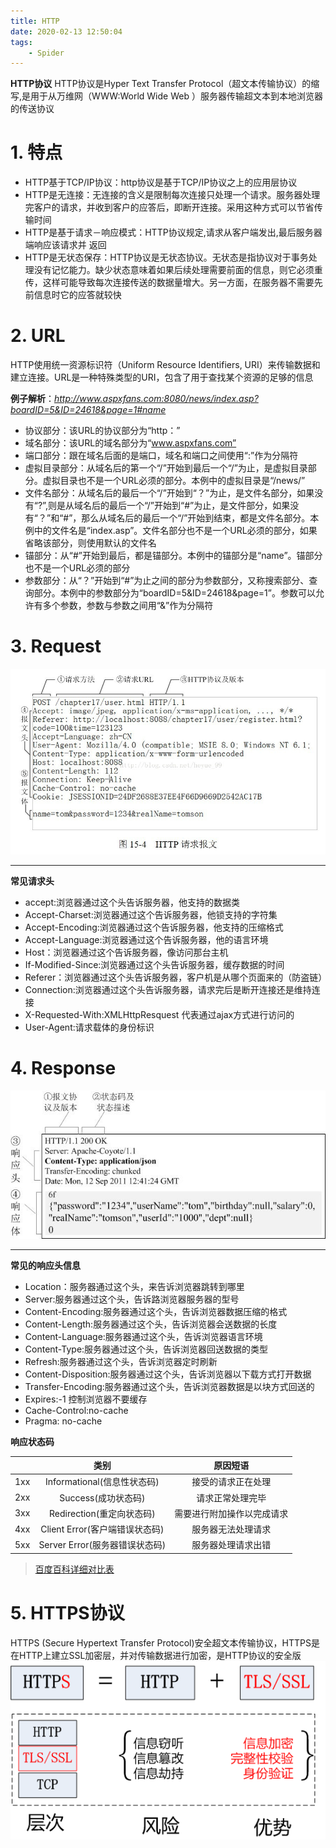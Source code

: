 ```yaml
---
title: HTTP
date: 2020-02-13 12:50:04
tags: 
    - Spider
---
```


**HTTP协议**
HTTP协议是Hyper Text Transfer Protocol（超文本传输协议）的缩写,是用于从万维网（WWW:World Wide Web ）服务器传输超文本到本地浏览器的传送协议
<!--more -->

# 1. 特点
* HTTP基于TCP/IP协议：http协议是基于TCP/IP协议之上的应用层协议
* HTTP是无连接：无连接的含义是限制每次连接只处理一个请求。服务器处理完客户的请求，并收到客户的应答后，即断开连接。采用这种方式可以节省传输时间
* HTTP是基于请求－响应模式：HTTP协议规定,请求从客户端发出,最后服务器端响应该请求并 返回
* HTTP是无状态保存：HTTP协议是无状态协议。无状态是指协议对于事务处理没有记忆能力。缺少状态意味着如果后续处理需要前面的信息，则它必须重传，这样可能导致每次连接传送的数据量增大。另一方面，在服务器不需要先前信息时它的应答就较快

# 2. URL
HTTP使用统一资源标识符（Uniform Resource Identifiers, URI）来传输数据和建立连接。URL是一种特殊类型的URI，包含了用于查找某个资源的足够的信息

**例子解析**：*http://www.aspxfans.com:8080/news/index.asp?boardID=5&ID=24618&page=1#name*
* 协议部分：该URL的协议部分为“http：”
* 域名部分：该URL的域名部分为“www.aspxfans.com”
* 端口部分：跟在域名后面的是端口，域名和端口之间使用“:”作为分隔符
* 虚拟目录部分：从域名后的第一个“/”开始到最后一个“/”为止，是虚拟目录部分。虚拟目录也不是一个URL必须的部分。本例中的虚拟目录是“/news/”
* 文件名部分：从域名后的最后一个“/”开始到“？”为止，是文件名部分，如果没有“?”,则是从域名后的最后一个“/”开始到“#”为止，是文件部分，如果没有“？”和“#”，那么从域名后的最后一个“/”开始到结束，都是文件名部分。本例中的文件名是“index.asp”。文件名部分也不是一个URL必须的部分，如果省略该部分，则使用默认的文件名
* 锚部分：从“#”开始到最后，都是锚部分。本例中的锚部分是“name”。锚部分也不是一个URL必须的部分
* 参数部分：从“？”开始到“#”为止之间的部分为参数部分，又称搜索部分、查询部分。本例中的参数部分为“boardID=5&ID=24618&page=1”。参数可以允许有多个参数，参数与参数之间用“&”作为分隔符

# 3. Request
![request解析图](/img/http/http_request.png)

----
**常见请求头**
* accept:浏览器通过这个头告诉服务器，他支持的数据类
* Accept-Charset:浏览器通过这个告诉服务器，他锁支持的字符集
* Accept-Encoding:浏览器通过这个告诉服务器，他支持的压缩格式
* Accept-Language:浏览器通过这个告诉服务器，他的语言环境
* Host：浏览器通过这个告诉服务器，像访问那台主机
* If-Modified-Since:浏览器通过这个头告诉服务器，缓存数据的时间
* Referer：浏览器通过这个头告诉服务器，客户机是从哪个页面来的（防盗链）
* Connection:浏览器通过这个头告诉服务器，请求完后是断开连接还是维持连接
* X-Requested-With:XMLHttpResquest 代表通过ajax方式进行访问的
* User-Agent:请求载体的身份标识

# 4. Response
![response解析图](/img/http/http_response.png)

----
**常见的响应头信息**
* Location：服务器通过这个头，来告诉浏览器跳转到哪里
* Server:服务器通过这个头，告诉路浏览器服务器的型号
* Content-Encoding:服务器通过这个头，告诉浏览器数据压缩的格式
* Content-Length:服务器通过这个头，告诉浏览器会送数据的长度
* Content-Language:服务器通过这个头，告诉浏览器语言环境
* Content-Type:服务器通过这个头，告诉浏览器回送数据的类型
* Refresh:服务器通过这个头，告诉浏览器定时刷新
* Content-Disposition:服务器通过这个头，告诉浏览器以下载方式打开数据
* Transfer-Encoding:服务器通过这个头，告诉浏览器数据是以块方式回送的
* Expires:-1 控制浏览器不要缓存
* Cache-Control:no-cache
* Pragma: no-cache

**响应状态码**

||类别|原因短语|
|:----:|:----:|:----:|
|1xx|Informational(信息性状态码)|接受的请求正在处理|
|2xx|Success(成功状态码)|请求正常处理完毕|
|3xx|Redirection(重定向状态码)|需要进行附加操作以完成请求|
|4xx|Client Error(客户端错误状态码)|服务器无法处理请求|
|5xx|Server Error(服务器错误状态码)|服务器处理请求出错|

>[百度百科详细对比表](https://baike.baidu.com/item/HTTP%E7%8A%B6%E6%80%81%E7%A0%81/5053660?fr=aladdin)

# 5. HTTPS协议
HTTPS (Secure Hypertext Transfer Protocol)安全超文本传输协议，HTTPS是在HTTP上建立SSL加密层，并对传输数据进行加密，是HTTP协议的安全版
![https](/img/http/https.png)